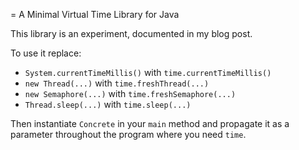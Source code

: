 = A Minimal Virtual Time Library for Java

This library is an experiment, documented in my blog post.

To use it replace:

* `System.currentTimeMillis()` with `time.currentTimeMillis()`
* `new Thread(...)` with `time.freshThread(...)`
* `new Semaphore(...)` with `time.freshSemaphore(...)`
* `Thread.sleep(...)` with `time.sleep(...)`

Then instantiate `Concrete` in your `main` method and propagate it as a parameter throughout the program where you need `time`.
